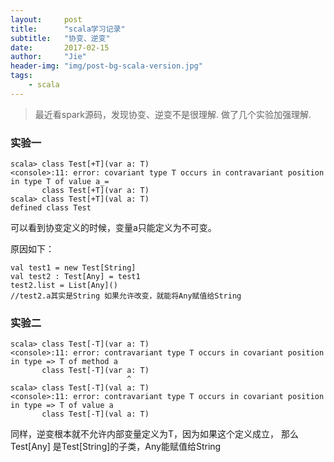 ```yaml
---
layout:     post
title:      "scala学习记录"
subtitle:   "协变、逆变"
date:       2017-02-15
author:     "Jie"
header-img: "img/post-bg-scala-version.jpg"
tags:
    - scala
---
```


>最近看spark源码，发现协变、逆变不是很理解. 做了几个实验加强理解.

### 实验一
```
scala> class Test[+T](var a: T)
<console>:11: error: covariant type T occurs in contravariant position in type T of value a_=
       class Test[+T](var a: T)
scala> class Test[+T](val a: T)
defined class Test
```
可以看到协变定义的时候，变量a只能定义为不可变。

原因如下：
```
val test1 = new Test[String]
val test2 : Test[Any] = test1
test2.list = List[Any]()
//test2.a其实是String 如果允许改变，就能将Any赋值给String
```

### 实验二
```
scala> class Test[-T](var a: T)
<console>:11: error: contravariant type T occurs in covariant position in type => T of method a
       class Test[-T](var a: T)
                          ^
scala> class Test[-T](val a: T)
<console>:11: error: contravariant type T occurs in covariant position in type => T of value a
       class Test[-T](val a: T)
```
同样，逆变根本就不允许内部变量定义为T，因为如果这个定义成立，
那么Test[Any] 是Test[String]的子类，Any能赋值给String
